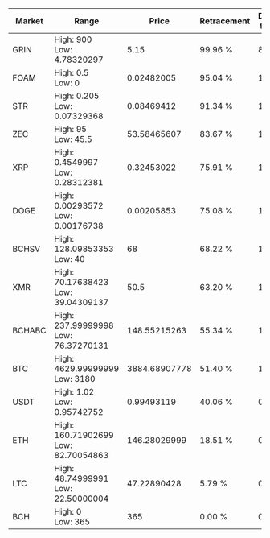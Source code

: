 | Market | Range | Price| Retracement | Doubles to 50% |
| --- | --- | --- | --- | --- |
| GRIN | High: 900<br />Low: 4.78320297 | 5.15 | 99.96 % | 87.84 |
| FOAM | High: 0.5<br />Low: 0 | 0.02482005 | 95.04 % | 10.07 |
| STR | High: 0.205<br />Low: 0.07329368 | 0.08469412 | 91.34 % | 1.64 |
| ZEC | High: 95<br />Low: 45.5 | 53.58465607 | 83.67 % | 1.31 |
| XRP | High: 0.4549997<br />Low: 0.28312381 | 0.32453022 | 75.91 % | 1.14 |
| DOGE | High: 0.00293572<br />Low: 0.00176738 | 0.00205853 | 75.08 % | 1.14 |
| BCHSV | High: 128.09853353<br />Low: 40 | 68 | 68.22 % | 1.24 |
| XMR | High: 70.17638423<br />Low: 39.04309137 | 50.5 | 63.20 % | 1.08 |
| BCHABC | High: 237.99999998<br />Low: 76.37270131 | 148.55215263 | 55.34 % | 1.06 |
| BTC | High: 4629.99999999<br />Low: 3180 | 3884.68907778 | 51.40 % | 1.01 |
| USDT | High: 1.02<br />Low: 0.95742752 | 0.99493119 | 40.06 % | 0.00 |
| ETH | High: 160.71902699<br />Low: 82.70054863 | 146.28029999 | 18.51 % | 0.00 |
| LTC | High: 48.74999991<br />Low: 22.50000004 | 47.22890428 | 5.79 % | 0.00 |
| BCH | High: 0<br />Low: 365 | 365 | 0.00 % | 0.00 |
